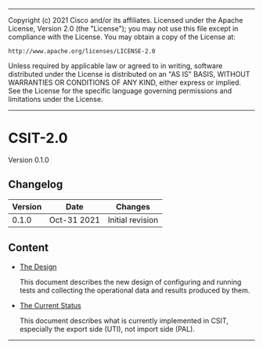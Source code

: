 -------------------------------------------------------------------------------

Copyright (c) 2021 Cisco and/or its affiliates.
Licensed under the Apache License, Version 2.0 (the "License");
you may not use this file except in compliance with the License.
You may obtain a copy of the License at:

    http://www.apache.org/licenses/LICENSE-2.0

Unless required by applicable law or agreed to in writing, software
distributed under the License is distributed on an "AS IS" BASIS,
WITHOUT WARRANTIES OR CONDITIONS OF ANY KIND, either express or implied.
See the License for the specific language governing permissions and
limitations under the License.

-------------------------------------------------------------------------------
# CSIT-2.0

Version 0.1.0

## Changelog

| Version  | Date        | Changes                                            |
|----------|-------------|----------------------------------------------------|
| 0.1.0    | Oct-31 2021 | Initial revision                                   |

## Content

- [The Design](design/design.md)

  This document describes the new design of configuring and running tests
  and collecting the operational data and results produced by them.

- [The Current Status](current/top.md)

  This document describes what is currently implemented in CSIT,
  especially the export side (UTI), not import side (PAL).

-------------------------------------------------------------------------------

